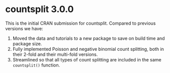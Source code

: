 # countsplit 3.0.0

This is the initial CRAN submission for countsplit. Compared to previous versions we have:

1. Moved the data and tutorials to a new package to save on build time and package size.
2. Fully implemented Poisson and negative binomial count splitting, both in their 2-fold and their multi-fold versions.
3. Streamlined so that all types of count splitting are included in the same `countsplit()` function. 
